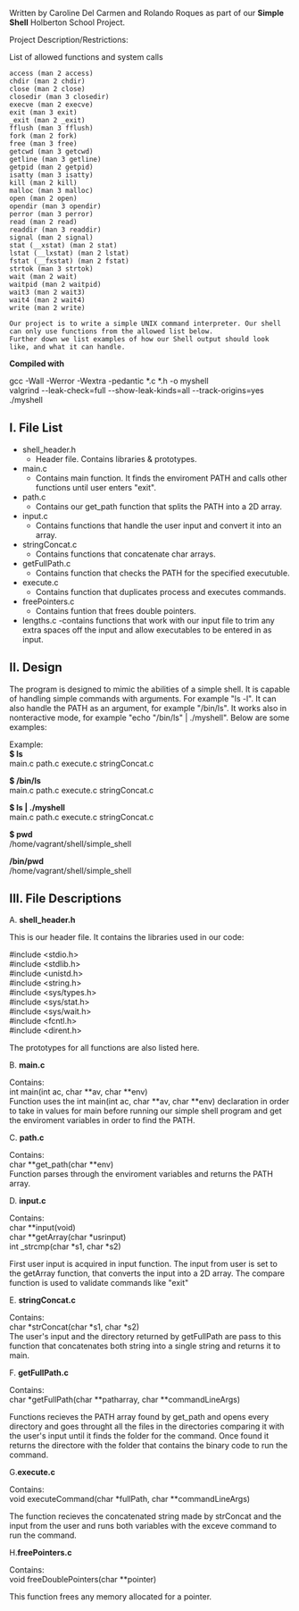 Written by Caroline Del Carmen and Rolando Roques
as part of our **Simple Shell** Holberton School Project.

Project Description/Restrictions:  
  
List of allowed functions and system calls  

    access (man 2 access)  
	chdir (man 2 chdir)  
	close (man 2 close)  
	closedir (man 3 closedir)  
	execve (man 2 execve)  
	exit (man 3 exit)  
	_exit (man 2 _exit)  
	fflush (man 3 fflush)  
	fork (man 2 fork)  
	free (man 3 free)  
	getcwd (man 3 getcwd)  
	getline (man 3 getline)  
	getpid (man 2 getpid)  
	isatty (man 3 isatty)  
	kill (man 2 kill)  
	malloc (man 3 malloc)  
	open (man 2 open)  
	opendir (man 3 opendir)  
	perror (man 3 perror)  
	read (man 2 read)  
	readdir (man 3 readdir)  
	signal (man 2 signal)  
	stat (__xstat) (man 2 stat)  
	lstat (__lxstat) (man 2 lstat)  
	fstat (__fxstat) (man 2 fstat)  
	strtok (man 3 strtok)  
	wait (man 2 wait)  
	waitpid (man 2 waitpid)  
	wait3 (man 2 wait3)  
	wait4 (man 2 wait4)  
	write (man 2 write)  

	Our project is to write a simple UNIX command interpreter. Our shell can only use functions from the allowed list below.
	Further down we list examples of how our Shell output should look like, and what it can handle.


**Compiled with**  

gcc -Wall -Werror -Wextra -pedantic *.c *.h -o myshell  
valgrind --leak-check=full --show-leak-kinds=all --track-origins=yes ./myshell  

I. File List
------------
- shell_header.h  
  - Header file. Contains libraries & prototypes.  
- main.c  
  - Contains main function. It finds the enviroment PATH and calls other functions until user enters "exit".  
- path.c  
  - Contains our get_path function that splits the PATH into a 2D array.
- input.c  
  - Contains functions that handle the user input and convert it into an array.  
- stringConcat.c  
  - Contains functions that concatenate char arrays.  
- getFullPath.c  
  - Contains function that checks the PATH for the specified executuble.  
- execute.c
  - Contains function that duplicates process and executes commands.  
- freePointers.c
  - Contains funtion that frees double pointers.  
- lengths.c
  -contains functions that work with our input file to trim any extra spaces off the input and allow executables to be entered in as input.

II. Design
----------
The program is designed to mimic the abilities of a simple shell. It is capable of handling
simple commands with arguments. For example "ls -l". It can also handle the PATH as an argument, for example 
"/bin/ls". It works also in nonteractive mode, for example "echo "/bin/ls" | ./myshell". Below are some examples:

Example:  
**$ ls**  
main.c	path.c	execute.c	stringConcat.c  

**$ /bin/ls**  
main.c	path.c	execute.c	stringConcat.c  

**$ ls | ./myshell**  
main.c	path.c	execute.c	stringConcat.c  

**$ pwd**  
/home/vagrant/shell/simple_shell  

**/bin/pwd**  
/home/vagrant/shell/simple_shell  

III. File Descriptions
----------------------
A. **shell_header.h**  

This is our header file. It contains the libraries used in our code:  
  
#include <stdio.h>  
#include <stdlib.h>  
#include <unistd.h>  
#include <string.h>  
#include <sys/types.h>  
#include <sys/stat.h>  
#include <sys/wait.h>  
#include <fcntl.h>  
#include <dirent.h>  
  
The prototypes for all functions are also listed here.  

B. **main.c**  

Contains:  
int main(int ac, char **av, char **env)  
Function uses the int main(int ac, char **av, char **env) declaration in order to take in values
for main before running our simple shell program and get the enviroment variables in order to 
find the PATH.  

C. **path.c**  

Contains:  
char **get_path(char **env)  
Function parses through the enviroment variables and returns the PATH array.  

D. **input.c**  

Contains:  
char **input(void)  
char **getArray(char *usrinput)  
 int _strcmp(char *s1, char *s2)  

First user input is acquired in input function. The input from user is set to the getArray function,
that converts the input into a 2D array. The compare function is used to validate commands like "exit"  

E. **stringConcat.c**  

Contains:  
char *strConcat(char *s1, char *s2)  
The user's input and the directory returned by getFullPath are pass to this function that concatenates
both string into a single string and returns it to main.  

F. **getFullPath.c**  

Contains:  
char *getFullPath(char **patharray, char **commandLineArgs)  

Functions recieves the PATH array found by get_path and opens every directory and goes throught all the files
in the directories comparing it with the user's input until it finds the folder for the command. Once found
it returns the directore with the folder that contains the binary code to run the command.  

G.**execute.c**  

Contains:  
void executeCommand(char *fullPath, char **commandLineArgs)  

The function recieves the concatenated string made by strConcat and the input from the user and runs both
variables with the exceve command to run the command.  

H.**freePointers.c**  

Contains:  
void freeDoublePointers(char **pointer)  

This function frees any memory allocated for a pointer.  
